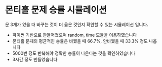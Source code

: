# 몬티홀 문제 승률 시뮬레이션
문 3개가 있을 때 바꾸는 것이 더 옳은 것인지 확인할 수 있는 시뮬레이션 입니다.

- 파이썬 기반으로 만들어졌으며 random, time 모듈을 이용하였습니다
- 몬티홀 문제의 평균적인 승률은 바꿨을 때 66.7%, 안바꿨을 때 33.3% 정도 나옵니다
- 5000번 정도 반복해야 정확한 승률이 나온다는 것을 확인하였습니다
- 3시간 정도 만들었습니다
